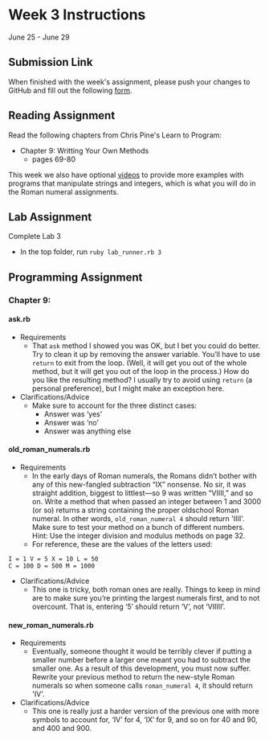 # Week 3 Instructions

June 25 - June 29

## Submission Link

When finished with the week's assignment, please push your changes to GitHub and fill out the following <a href="https://goo.gl/forms/KzMHg0grlY0rfYiU2">form</a>.

## Reading Assignment

Read the following chapters from Chris Pine's Learn to Program:

- Chapter 9: Writting Your Own Methods
  - pages 69-80

This week we also have optional <a href="https://www.youtube.com/playlist?list=PL_Otc46JXAZ4lP1domOnNNHj78JPdrZ6u">videos</a> to provide more examples with programs that manipulate strings and integers, which is what you will do in the Roman numeral assignments.

## Lab Assignment

Complete Lab 3

- In the top folder, run `ruby lab_runner.rb 3`

## Programming Assignment

### Chapter 9:

#### ask.rb

- Requirements
  - That `ask` method I showed you was OK, but I bet you could do better. Try to clean it up by removing the answer variable. You’ll have to use `return` to exit from the loop. (Well, it will get you out of the whole method, but it will get you out of the loop in the process.) How do you like the resulting method? I usually try to avoid using `return` (a personal preference), but I might make an exception here.
- Clarifications/Advice
  - Make sure to account for the three distinct cases:
    - Answer was ‘yes’
    - Answer was ‘no’
    - Answer was anything else

#### old\_roman\_numerals.rb

- Requirements
  - In the early days of Roman numerals, the Romans didn’t bother with any of this new-fangled subtraction “IX” nonsense. No sir, it was straight addition, biggest to littlest—so 9 was written “VIIII,” and so on. Write a method that when passed an integer between 1 and 3000 (or so) returns a string containing the proper oldschool Roman numeral. In other words, `old_roman_numeral 4` should return 'IIII'. Make sure to test your method on a bunch of different numbers. Hint: Use the integer division and modulus methods on page 32.
  - For reference, these are the values of the letters used:

~~~
I = 1 V = 5 X = 10 L = 50
C = 100 D = 500 M = 1000
~~~

- Clarifications/Advice
  - This one is tricky, both roman ones are really. Things to keep in mind are to make sure you’re printing the largest numerals first, and to not overcount. That is, entering ‘5’ should return ‘V’, not ‘VIIIII’.

#### new\_roman\_numerals.rb

- Requirements
  - Eventually, someone thought it would be terribly clever if putting a smaller number before a larger one meant you had to subtract the smaller one. As a result of this development, you must now suffer. Rewrite your previous method to return the new-style Roman numerals so when someone calls `roman_numeral 4`, it should return 'IV'.
- Clarifications/Advice
  - This one is really just a harder version of the previous one with more symbols to account for, ‘IV’ for 4, ‘IX’ for 9, and so on for 40 and 90, and 400 and 900.
